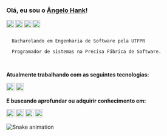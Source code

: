   ### Olá, eu sou o [Ângelo Hank](https://www.linkedin.com/in/angelohank/)!
  
  <a href="https://intagram.com/angelohank">
    <img src="http://mairacuryteam.com.br/wp-content/uploads/2019/05/logo-instagram-png-fundo-transparente13-1.png" width="20px" align="left" alt="instagram | angelo hank">
  </a>
  <a href="https://twitter.com/angeloohank">
    <img src="https://logodownload.org/wp-content/uploads/2014/09/twitter-logo-6.png" width="20px" align="left" alt="twitter | angelo hank">
  </a>
  <a href="https://www.linkedin.com/in/angelohank/">
    <img src="https://raw.githubusercontent.com/brunobertolini/brunobertolini/master/assets/linkedin.svg" align="left" width="20px" alt="linkedin | angelo hank">
  </a>
  <a href="https://t.me/angelohank">
    <img src="https://raw.githubusercontent.com/brunobertolini/brunobertolini/master/assets/telegram.svg" align="left" width="20px" alt="telegram | angelo hank">
  </a>
  <br>
  <br>
  
```
  Bacharelando em Engenharia de Software pela UTFPR
```
```
  Programador de sistemas na Precisa Fábrica de Software.
```
<br>

**Atualmente trabalhando com as seguintes tecnologias:**
  
  <code><img height="21" src="https://www.embarcadero.com/images/logos/logo-page/Delphi_FINAL_ICONS_1024.png"></code>
  <code><img height="21" src="https://upload.wikimedia.org/wikipedia/commons/thumb/8/8e/Firebird_logo.svg/2048px-Firebird_logo.svg.png"></code>

**E buscando aprofundar ou adquirir conhecimento em:**

  <code><img height="21" src="https://upload.wikimedia.org/wikipedia/commons/thumb/3/38/HTML5_Badge.svg/1024px-HTML5_Badge.svg.png"></code>
  <code><img height="21" src="https://cdn.iconscout.com/icon/free/png-256/css3-9-1175237.png"></code>
  <code><img height="21" src="https://iconape.com/wp-content/files/ez/353342/svg/javascript-seeklogo.com.svg"></code>
  <code><img height="21" src="https://angular.io/assets/images/logos/angular/angular.svg"></code>

![Snake animation](https://github.com/littleMen21/littleMen21/blob/output/github-contribution-grid-snake.svg)

